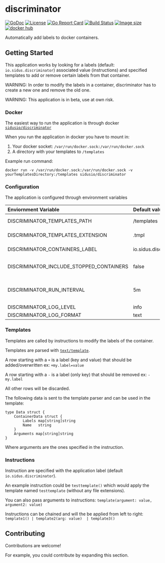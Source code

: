 # discriminator
[![GoDoc](https://godoc.org/github.com/sidusIO/discriminator?status.svg)](https://godoc.org/github.com/sidusIO/discriminator)
[![License](https://img.shields.io/badge/License-Apache%202.0-blue.svg)](https://opensource.org/licenses/Apache-2.0)
[![Go Report Card](https://goreportcard.com/badge/github.com/sidusio/discriminator)](https://goreportcard.com/report/github.com/sidusio/discriminator)
[![Build Status](https://travis-ci.com/sidusIO/discriminator.svg?branch=master)](https://travis-ci.com/sidusIO/discriminator)
[![Image size](https://images.microbadger.com/badges/image/sidusio/discriminator.svg)](https://microbadger.com/images/sidusio/discriminator "Get your own image badge on microbadger.com")
[![docker hub](https://images.microbadger.com/badges/version/sidusio/discriminator.svg)](https://hub.docker.com/r/sidusio/discriminator "Get your own version badge on microbadger.com")

Automatically add labels to docker containers.

## Getting Started
This application works by looking for a labels (default: `io.sidus.discriminator`) associated value (instructions)
and specified templates to add or remove certain labels from that container.

WARNING: In order to modify the labels in a container, discriminator has to create a new one and remove the old one.

WARNING: This application is in beta, use at own risk.

### Docker
The easiest way to run the application is through docker [`sidusio/discriminator`](https://hub.docker.com/r/sidusio/discriminator)

When you run the application in docker you have to mount in:
1. Your docker socket: `/var/run/docker.sock:/var/run/docker.sock`
2. A directory with your templates to `/templates`

Example run command:
```
docker run -v /var/run/docker.sock:/var/run/docker.sock -v yourTemplatesDirectory:/templates sidusio/discriminator
``` 

### Configuration
The application is configured through environment variables

| Enviornment Variable                     | Default value          | Description                                                |
|:-----------------------------------------|:-----------------------|:-----------------------------------------------------------|
| DISCRIMINATOR_TEMPLATES_PATH             | /templates             | Directory with your templates                              |
| DISCRIMINATOR_TEMPLATES_EXTENSION        | .tmpl                  | The extension of your templates                            |
| DISCRIMINATOR_CONTAINERS_LABEL           | io.sidus.discriminator | The label to look at for instructions                      |
| DISCRIMINATOR_INCLUDE_STOPPED_CONTAINERS | false                  | Whether to run the application on stopped containers       |
| DISCRIMINATOR_RUN_INTERVAL               | 5m                     | How often the application should go through the containers |
| DISCRIMINATOR_LOG_LEVEL                  | info                   | debug/info/warn/error                                      |
| DISCRIMINATOR_LOG_FORMAT                 | text                   | text/json                                                  |


### Templates
Templates are called by instructions to modify the labels of the container.

Templates are parsed with [`text/template`](https://golang.org/pkg/text/template/).

A row starting with a `+` is a label (key and value) that should be added/overwritten ex: `+my.label=value`

A row starting with a `-` is a label (only key) that should be removed ex: `-my.label`

All other rows will be discarded.

The following data is sent to the template parser and can be used in the template:
```golang
type Data struct {
	ContainerData struct {
		Labels map[string]string
		Name   string
	}
	Arguments map[string]string
}
```
Where arguments are the ones specified in the instruction.

### Instructions
Instruction are specified with the application label (default `io.sidus.discriminator`).

An example instruction could be `testtemplate()` which would apply the template named `testtemplate` (without any file extensions).

You can also pass arguments to instructions: `template(argument: value, argument2: value)`

Instructions can be chained and will the be applied from left to right:
`template1() | template2(arg: value)  | template3()`

## Contributing
Contributions are welcome!

For example, you could contribute by expanding this section.

